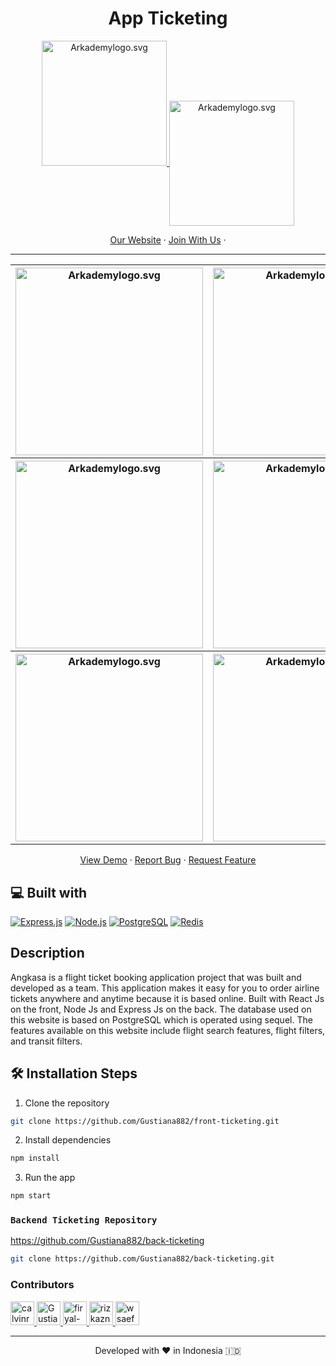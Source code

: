 <h1 align="center">
  App Ticketing
</h1>

<p align="center">
  <a href="https://www.arkademy.com/auth/signup">
    <img src="https://www.arkademy.com/img/logo%20arkademy.1c82cf5c.svg" width="200px" alt="Arkademylogo.svg" />
  </a>
  <a href="https://www.fazztrack.com/">
    <img src="https://www.fazztrack.com/_nuxt/img/fazztrack-logo-color.db4c9cc.svg" width="200px" align="center" margin-bottom="15px" alt="Arkademylogo.svg" />
  </a>
</p>

<p align="center">
    <a href="https://www.arkademy.com/" target="blank">Our Website</a>
    ·
    <a href="https://www.arkademy.com/auth/signup">Join With Us</a>
    ·
</p>
<hr/>

<table>
  <tr>
    <th>
      <img src="https://user-images.githubusercontent.com/55304067/134828719-fed515d9-db65-42f8-a562-a8a69fa865f8.png" width="300px" alt="Arkademylogo.svg" />
    </th>
    <th>
      <img src="https://user-images.githubusercontent.com/55304067/133918703-4bdedf54-05d1-40ce-b1e9-c5d258334bc2.png" width="300px" alt="Arkademylogo.svg" />
    </th>
    <th>
      <img src="https://user-images.githubusercontent.com/55304067/134828735-4de67ff2-56d8-4c22-9ab3-26bd14019d9b.png" width="300px" alt="Arkademylogo.svg" />
    </th>
  </tr>
 <tr>
    <th>
      <img src="https://user-images.githubusercontent.com/55304067/135545396-22189df7-9823-4224-835b-e5c7ca8b1c07.png" width="300px" alt="Arkademylogo.svg" />
    </th>
    <th>
      <img src="https://user-images.githubusercontent.com/55304067/134828785-7ebe5ce7-a784-4519-8aee-9bb26d7a274c.png" width="300px" alt="Arkademylogo.svg" />
    </th>
    <th> 
      <img src="https://user-images.githubusercontent.com/55304067/134828799-123f485f-b013-4670-864e-ff508fbe3638.png" width="300px" alt="Arkademylogo.svg" />
   </th>
  </tr>
  <tr>
    <th>
      <img src="https://user-images.githubusercontent.com/55304067/134828834-40eb194d-1e2a-481e-addc-b20ed18a01e6.png" width="300px" alt="Arkademylogo.svg" />
    </th>
    <th>
      <img src="https://user-images.githubusercontent.com/55304067/134828846-d6e1783b-8cea-4315-893d-cff8e987fbf5.png" width="300px" alt="Arkademylogo.svg" />
    </th>
    <th>
      <img src="https://user-images.githubusercontent.com/55304067/136363699-e503267f-fe2f-411c-b9c8-b3817beb5e58.jpg" width="300px" alt="Arkademylogo.svg" />
    </th>
  </tr>
</table>
<p align="center">
    <a href="https://ankasa.online/" target="blank">View Demo</a>
  · <a href="https://github.com/Gustiana882/front-ticketing/issues">Report Bug</a>
  · <a href="https://github.com/Gustiana882/front-ticketing/pulls">Request Feature</a>
</p>


## 💻 Built with

[![Express.js](https://img.shields.io/badge/Express.js-4.x-orange.svg?style=rounded-square)](https://expressjs.com/en/starter/installing.html)
[![Node.js](https://img.shields.io/badge/Node.js-v.12.13-green.svg?style=rounded-square)](https://nodejs.org/)
[![PostgreSQL](https://img.shields.io/badge/PostgreSQL-v.13.3-blue.svg?style=rounded-square)](https://www.postgresql.org/)
[![Redis](https://img.shields.io/badge/Redis-v.6.2-red.svg?style=rounded-square)](https://redis.io/)

## Description
Angkasa is a flight ticket booking application project that was built and developed as a team. This application makes it easy for you to order airline tickets anywhere and anytime because it is based online. Built with React Js on the front, Node Js and Express Js on the back. The database used on this website is based on PostgreSQL which is operated using sequel. The features available on this website include flight search features, flight filters, and transit filters.

## 🛠️ Installation Steps

1. Clone the repository

```bash
git clone https://github.com/Gustiana882/front-ticketing.git
```

2. Install dependencies

```bash
npm install
```

3. Run the app

```bash
npm start
```


### `Backend Ticketing Repository`
 <a href="https://github.com/Gustiana882/back-ticketing" target="blank">https://github.com/Gustiana882/back-ticketing</a>

```bash
git clone https://github.com/Gustiana882/back-ticketing.git
```

### Contributors
<a href = "https://github.com/Gustiana882/front-ticketing/graphs/contributors">
  <img src="https://avatars.githubusercontent.com/u/83713045?s=60&amp;v=4" class="avatar avatar-user" alt="calvinrahmat" width="38" height="38">
  <img src="https://avatars.githubusercontent.com/u/55304067?s=60&amp;v=4" class="avatar avatar-user" alt="Gustiana882" width="38" height="38">
  <img src="https://avatars.githubusercontent.com/u/53255114?s=60&amp;v=4" class="avatar avatar-user" alt="firyal-salsa" width="38" height="38">
  <img src="https://avatars.githubusercontent.com/u/70585701?s=60&amp;v=4" class="avatar avatar-user" alt="rizkazn" width="38" height="38">
  <img src="https://avatars.githubusercontent.com/u/79564390?s=60&amp;v=4" class="avatar avatar-user" alt="wsaefulloh" width="38" height="38">
</a>

<hr>
<p align="center">
Developed with ❤️ in Indonesia 	🇮🇩
</p>
